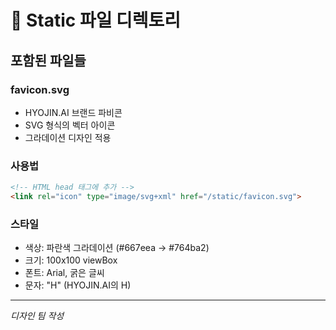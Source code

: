 # 📁 Static 파일 디렉토리

## 포함된 파일들

### favicon.svg
- HYOJIN.AI 브랜드 파비콘
- SVG 형식의 벡터 아이콘
- 그라데이션 디자인 적용

### 사용법
```html
<!-- HTML head 태그에 추가 -->
<link rel="icon" type="image/svg+xml" href="/static/favicon.svg">
```

### 스타일
- 색상: 파란색 그라데이션 (#667eea → #764ba2)
- 크기: 100x100 viewBox
- 폰트: Arial, 굵은 글씨
- 문자: "H" (HYOJIN.AI의 H)

---
*디자인 팀 작성*
